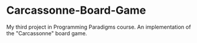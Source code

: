 # Carcassonne-Board-Game
My third project in Programming Paradigms course. An implementation of the "Carcassonne" board game.
